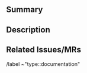 ## Summary

<!-- Insert a summary here -->

## Description

<!-- Insert a description here -->

## Related Issues/MRs

<!-- Add links to other issues/MRs here -->

/label ~"type::documentation"
